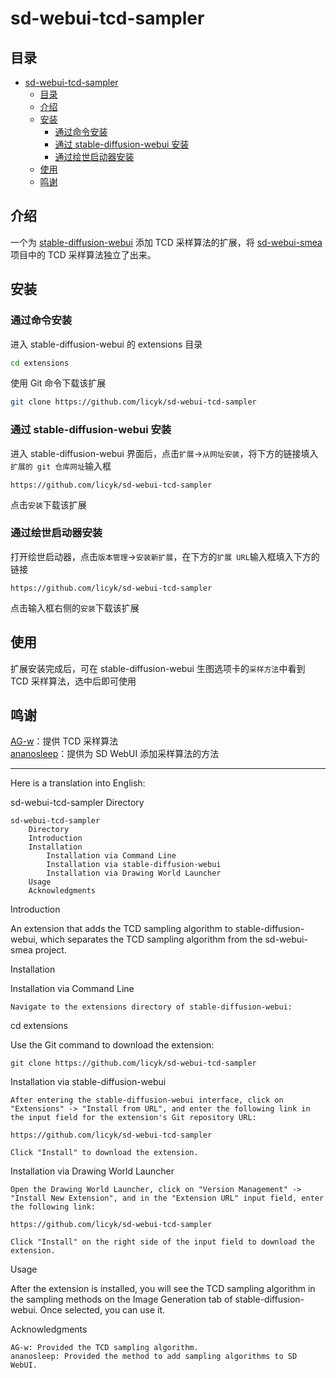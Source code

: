 # sd-webui-tcd-sampler
## 目录
- [sd-webui-tcd-sampler](#sd-webui-tcd-sampler)
  - [目录](#目录)
  - [介绍](#介绍)
  - [安装](#安装)
    - [通过命令安装](#通过命令安装)
    - [通过 stable-diffusion-webui 安装](#通过-stable-diffusion-webui-安装)
    - [通过绘世启动器安装](#通过绘世启动器安装)
  - [使用](#使用)
  - [鸣谢](#鸣谢)


## 介绍
一个为 [stable-diffusion-webui](https://github.com/AUTOMATIC1111/stable-diffusion-webui) 添加 TCD 采样算法的扩展，将 [sd-webui-smea](https://github.com/AG-w/sd-webui-smea) 项目中的 TCD 采样算法独立了出来。

## 安装
### 通过命令安装

进入 stable-diffusion-webui 的 extensions 目录
```bash
cd extensions
```
使用 Git 命令下载该扩展
```bash
git clone https://github.com/licyk/sd-webui-tcd-sampler
```

### 通过 stable-diffusion-webui 安装
进入 stable-diffusion-webui 界面后，点击`扩展`->`从网址安装`，将下方的链接填入`扩展的 git 仓库网址`输入框
```
https://github.com/licyk/sd-webui-tcd-sampler
```
点击`安装`下载该扩展

### 通过绘世启动器安装
打开绘世启动器，点击`版本管理`->`安装新扩展`，在下方的`扩展 URL`输入框填入下方的链接
```
https://github.com/licyk/sd-webui-tcd-sampler
```
点击输入框右侧的`安装`下载该扩展

## 使用
扩展安装完成后，可在 stable-diffusion-webui 生图选项卡的`采样方法`中看到 TCD 采样算法，选中后即可使用

## 鸣谢
[AG-w](https://github.com/AG-w)：提供 TCD 采样算法  
[ananosleep](https://github.com/ananosleep)：提供为 SD WebUI 添加采样算法的方法

-----------

Here is a translation into English:

sd-webui-tcd-sampler
Directory

    sd-webui-tcd-sampler
        Directory
        Introduction
        Installation
            Installation via Command Line
            Installation via stable-diffusion-webui
            Installation via Drawing World Launcher
        Usage
        Acknowledgments

Introduction

An extension that adds the TCD sampling algorithm to stable-diffusion-webui, which separates the TCD sampling algorithm from the sd-webui-smea project.

Installation

Installation via Command Line

    Navigate to the extensions directory of stable-diffusion-webui:

cd extensions

Use the Git command to download the extension:

    git clone https://github.com/licyk/sd-webui-tcd-sampler

Installation via stable-diffusion-webui

    After entering the stable-diffusion-webui interface, click on "Extensions" -> "Install from URL", and enter the following link in the input field for the extension's Git repository URL:

    https://github.com/licyk/sd-webui-tcd-sampler

    Click "Install" to download the extension.

Installation via Drawing World Launcher

    Open the Drawing World Launcher, click on "Version Management" -> "Install New Extension", and in the "Extension URL" input field, enter the following link:

    https://github.com/licyk/sd-webui-tcd-sampler

    Click "Install" on the right side of the input field to download the extension.

Usage

After the extension is installed, you will see the TCD sampling algorithm in the sampling methods on the Image Generation tab of stable-diffusion-webui. Once selected, you can use it.

Acknowledgments

    AG-w: Provided the TCD sampling algorithm.
    ananosleep: Provided the method to add sampling algorithms to SD WebUI.

